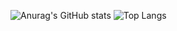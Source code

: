 ![Anurag's GitHub stats](https://github-readme-stats.vercel.app/api?username=ulyssepmt&show_icons=true&theme=tokyonight)
![Top Langs](https://github-readme-stats.vercel.app/api/top-langs/?username=ulyssepmt&size_weight=0.5&count_weight=0.5&theme=tokyonight)
